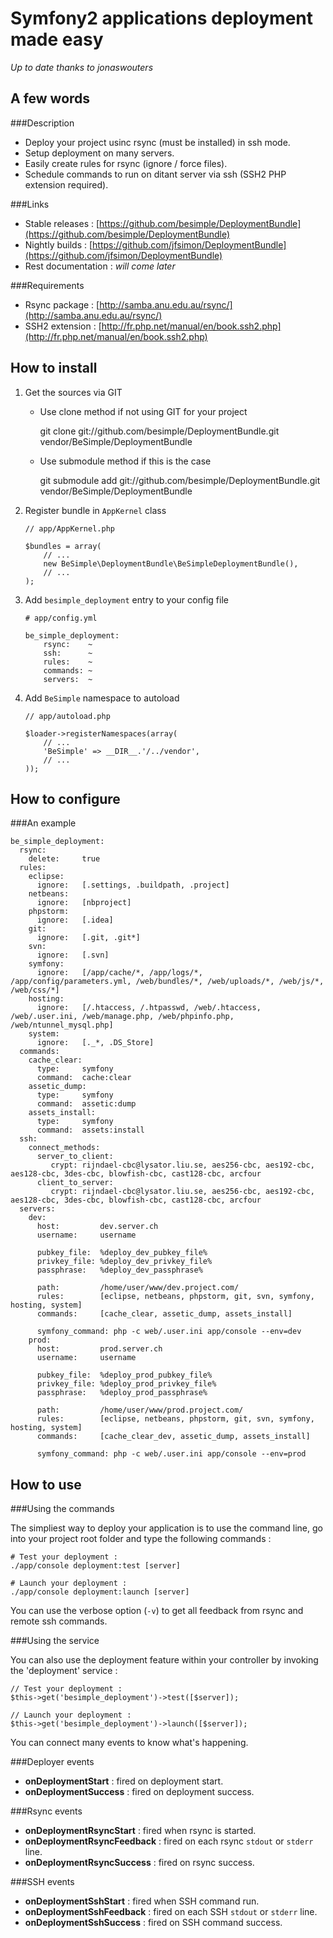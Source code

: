 Symfony2 applications deployment made easy
==========================================

*Up to date thanks to jonaswouters*

A few words
-----------

###Description

-  Deploy your project usinc rsync (must be installed) in ssh mode.
-  Setup deployment on many servers.
-  Easily create rules for rsync (ignore / force files).
-  Schedule commands to run on ditant server via ssh (SSH2 PHP extension required).

###Links

-  Stable releases : [https://github.com/besimple/DeploymentBundle](https://github.com/besimple/DeploymentBundle)
-  Nightly builds : [https://github.com/jfsimon/DeploymentBundle](https://github.com/jfsimon/DeploymentBundle)
-  Rest documentation : *will come later*

###Requirements

-  Rsync package : [http://samba.anu.edu.au/rsync/](http://samba.anu.edu.au/rsync/)
-  SSH2 extension : [http://fr.php.net/manual/en/book.ssh2.php](http://fr.php.net/manual/en/book.ssh2.php)

How to install
--------------

1.  Get the sources via GIT

    - Use clone method if not using GIT for your project

        git clone git://github.com/besimple/DeploymentBundle.git vendor/BeSimple/DeploymentBundle

    - Use submodule method if this is the case

        git submodule add git://github.com/besimple/DeploymentBundle.git vendor/BeSimple/DeploymentBundle


2.  Register bundle in `AppKernel` class

        // app/AppKernel.php

        $bundles = array(
            // ...
            new BeSimple\DeploymentBundle\BeSimpleDeploymentBundle(),
            // ...
        );


3.  Add `besimple_deployment` entry to your config file

        # app/config.yml

        be_simple_deployment:
            rsync:    ~
            ssh:      ~
            rules:    ~
            commands: ~
            servers:  ~


4.  Add `BeSimple` namespace to autoload

        // app/autoload.php

        $loader->registerNamespaces(array(
            // ...
            'BeSimple' => __DIR__.'/../vendor',
            // ...
        ));


How to configure
----------------

###An example

    be_simple_deployment:
      rsync:
        delete:     true
      rules:
        eclipse:
          ignore:   [.settings, .buildpath, .project]
        netbeans:
          ignore:   [nbproject]
        phpstorm:
          ignore:   [.idea]
        git:
          ignore:   [.git, .git*]
        svn:
          ignore:   [.svn]
        symfony:
          ignore:   [/app/cache/*, /app/logs/*, /app/config/parameters.yml, /web/bundles/*, /web/uploads/*, /web/js/*, /web/css/*]
        hosting:
          ignore:   [/.htaccess, /.htpasswd, /web/.htaccess, /web/.user.ini, /web/manage.php, /web/phpinfo.php, /web/ntunnel_mysql.php]
        system:
          ignore:   [._*, .DS_Store]
      commands:
        cache_clear:
          type:     symfony
          command:  cache:clear
        assetic_dump:
          type:     symfony
          command:  assetic:dump
        assets_install:
          type:     symfony
          command:  assets:install
      ssh:
        connect_methods:
          server_to_client:
             crypt: rijndael-cbc@lysator.liu.se, aes256-cbc, aes192-cbc, aes128-cbc, 3des-cbc, blowfish-cbc, cast128-cbc, arcfour
          client_to_server:
             crypt: rijndael-cbc@lysator.liu.se, aes256-cbc, aes192-cbc, aes128-cbc, 3des-cbc, blowfish-cbc, cast128-cbc, arcfour
      servers:
        dev:
          host:         dev.server.ch
          username:     username

          pubkey_file:  %deploy_dev_pubkey_file%
          privkey_file: %deploy_dev_privkey_file%
          passphrase:   %deploy_dev_passphrase%

          path:         /home/user/www/dev.project.com/
          rules:        [eclipse, netbeans, phpstorm, git, svn, symfony, hosting, system]
          commands:     [cache_clear, assetic_dump, assets_install]

          symfony_command: php -c web/.user.ini app/console --env=dev
        prod:
          host:         prod.server.ch
          username:     username

          pubkey_file:  %deploy_prod_pubkey_file%
          privkey_file: %deploy_prod_privkey_file%
          passphrase:   %deploy_prod_passphrase%

          path:         /home/user/www/prod.project.com/
          rules:        [eclipse, netbeans, phpstorm, git, svn, symfony, hosting, system]
          commands:     [cache_clear_dev, assetic_dump, assets_install]

          symfony_command: php -c web/.user.ini app/console --env=prod

How to use
----------

###Using the commands

The simpliest way to deploy your application is to use the command line,
go into your project root folder and type the following commands :

    # Test your deployment :
    ./app/console deployment:test [server]

    # Launch your deployment :
    ./app/console deployment:launch [server]

You can use the verbose option (`-v`) to get all feedback from rsync and
remote ssh commands.

###Using the service

You can also use the deployment feature within your controller
by invoking the 'deployment' service :

    // Test your deployment :
    $this->get('besimple_deployment')->test([$server]);

    // Launch your deployment :
    $this->get('besimple_deployment')->launch([$server]);

You can connect many events to know what's happening.

###Deployer events

-  **onDeploymentStart**   : fired on deployment start.
-  **onDeploymentSuccess** : fired on deployment success.


###Rsync events

-  **onDeploymentRsyncStart**    : fired when rsync is started.
-  **onDeploymentRsyncFeedback** : fired on each rsync `stdout` or `stderr` line.
-  **onDeploymentRsyncSuccess**  : fired on rsync success.


###SSH events

-  **onDeploymentSshStart**    : fired when SSH command run.
-  **onDeploymentSshFeedback** : fired on each SSH `stdout` or `stderr` line.
-  **onDeploymentSshSuccess**  : fired on SSH command success.
